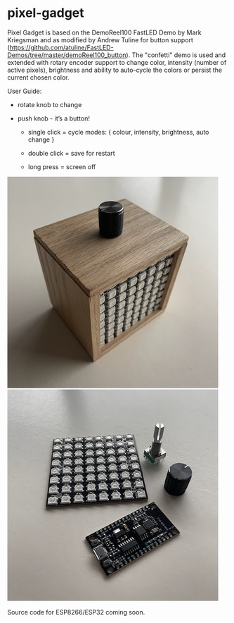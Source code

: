 # pixel-gadget
Pixel Gadget is based on the DemoReel100 FastLED Demo by Mark Kriegsman and as modified by Andrew Tuline for button support (https://github.com/atuline/FastLED-Demos/tree/master/demoReel100_button).  The "confetti" demo is used and extended with rotary encoder support to change color, intensity (number of active pixels), brightness and ability to auto-cycle the colors or persist the current chosen color.

User Guide:

- rotate knob to change
- push knob - it’s a button!

    - single click = cycle modes:
  { colour, intensity, 
    brightness, auto change }

    - double click = save for restart
    - long press = screen off

![pixel-gadget oak box](https://github.com/bradrblack/pixel-gadget/blob/main/pixel-gadget.png)
![pixel-gadget parts](https://github.com/bradrblack/pixel-gadget/blob/main/pg-parts.png)

Source code for ESP8266/ESP32 coming soon.
